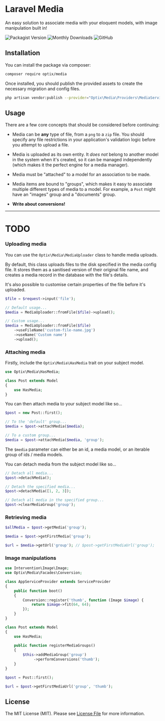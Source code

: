 # Laravel Media

An easy solution to associate media with your eloquent models, with image manipulation built in!

![Packagist Version](https://img.shields.io/packagist/v/optix/media.svg)
![Monthly Downloads](https://travis-ci.org/optixsolutions/laravel-media.svg?branch=master)
![GitHub](https://img.shields.io/github/license/optixsolutions/laravel-media.svg)

## Installation

You can install the package via composer:

```bash
composer require optix/media
```

Once installed, you should publish the provided assets to create the necessary migration and config files.

```bash
php artisan vendor:publish --provider="Optix\Media\Providers\MediaServiceProvider"
```

## Usage

There are a few core concepts that should be considered before continuing:

* Media can be **any** type of file, from a `png` to a `zip` file. You should
  specify any file restrictions in your application's validation logic before
  you attempt to upload a file.

* Media is uploaded as its own entity. It *does not* belong to another model in the system when it's created,
  so it can be managed independently (which makes it the perfect engine for a media manager).
  
* Media must be "attached" to a model for an association to be made.

* Media items are bound to "groups", which makes it easy to associate multiple different types of media
  to a model. For example, a `Post` might have an "images" group and a "documents" group.
  
* **Write about conversions!**

---

# TODO

### Uploading media

You can use the `Optix\Media\MediaUploader` class to handle media uploads.

By default, this class uploads files to the disk specified in the media config file.
It stores them as a sanitised version of their original file name,
and creates a media record in the database with the file's details.

It's also possible to customise certain properties of the file before it's uploaded.

```php
$file = $request->input('file');

// Default usage...
$media = MediaUploader::fromFile($file)->upload();

// Custom usage...
$media = MediaUploader::fromFile($file)
    ->useFileName('custom-file-name.jpg')
    ->useName('Custom name')
    ->upload();
```

### Attaching media

Firstly, include the `Optix\Media\HasMedia` trait on your subject model.

```php
use Optix\Media\HasMedia;

class Post extends Model
{
    use HasMedia;
}
```

You can then attach media to your subject model like so...

```php
$post = new Post::first();

// To the 'default' group...
$media = $post->attachMedia($media);

// To a custom group...
$media = $post->attachMedia($media, 'group');
```

The `$media` parameter can either be an id, a media model, or an iterable group of ids / media models.

You can detach media from the subject model like so...

```php
// Detach all media...
$post->detachMedia();

// Detach the specified media...
$post->detachMedia([1, 2, 3]);

// Detach all media in the specified group...
$post->clearMediaGroup('group');
```

### Retrieving media

```php
$allMedia = $post->getMedia('group');

$media = $post->getFirstMedia('group');

$url = $media->getUrl('group'); // $post->getFirstMediaUrl('group');
```

### Image manipulations

```php
use Intervention\Image\Image;
use Optix\Media\Facades\Conversion;

class AppServiceProvider extends ServiceProvider
{
    public function boot()
    {
        Conversion::register('thumb', function (Image $image) {
            return $image->fit(64, 64);
        });
    }
}
```

```php
class Post extends Model
{
    use HasMedia;
    
    public function registerMediaGroups()
    {
        $this->addMediaGroup('group')
             ->performConversions('thumb');
    }
}
```

```php
$post = Post::first();

$url = $post->getFirstMediaUrl('group', 'thumb');
```

## License

The MIT License (MIT). Please see [License File](LICENSE.md) for more information.
